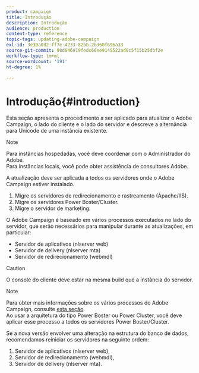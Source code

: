 ```yaml
---
product: campaign
title: Introdução
description: Introdução
audience: production
content-type: reference
topic-tags: updating-adobe-campaign
exl-id: 3e39a0d2-ff7e-4233-82bb-2b360f696a33
source-git-commit: 98d646919fedc66ee9145522ad0c5f15b25dbf2e
workflow-type: tm+mt
source-wordcount: '191'
ht-degree: 1%

---
```


# Introdução{#introduction}

Esta seção apresenta o procedimento a ser aplicado para atualizar o Adobe Campaign, o lado do cliente e o lado do servidor e descreve a alternância para Unicode de uma instância existente.

>[!NOTE]
>
>Para instâncias hospedadas, você deve coordenar com o Administrador do Adobe.\
>Para instâncias locais, você pode obter assistência de consultores Adobe.

A atualização deve ser aplicada a todos os servidores onde o Adobe Campaign estiver instalado.

1. Migre os servidores de redirecionamento e rastreamento (Apache/IIS).
1. Migre os servidores Power Boster/Cluster.
1. Migre o servidor de marketing.

O Adobe Campaign é baseado em vários processos executados no lado do servidor, que serão necessários para manipular durante as atualizações, em particular:

* Servidor de aplicativos (nlserver web)
* Servidor de delivery (nlserver mta)
* Servidor de redirecionamento (webmdl)

>[!CAUTION]
>
>O console do cliente deve estar na mesma build que a instância do servidor.

>[!NOTE]
>
>Para obter mais informações sobre os vários processos do Adobe Campaign, consulte [esta seção](../../installation/using/general-architecture.md#logical-application-layer).\
>Ao usar a arquitetura do tipo Power Boster ou Power Cluster, você deve aplicar esse processo a todos os servidores Power Boster/Cluster.

Se a nova versão envolver uma alteração na estrutura do banco de dados, recomendamos reiniciar os servidores na seguinte ordem:

1. Servidor de aplicativos (nlserver web),
1. Servidor de redirecionamento (webmdl),
1. Servidor de delivery (nlserver mta).
